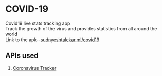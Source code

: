 # COVID-19
Covid19 live stats tracking app</br>
Track the growth of the virus and provides statistics from all around the world</br>
Link to the apk--<a href="http://sudnyeshtalekar.ml/covid19.html">sudnyeshtalekar.ml/covid19</a></br>

## APIs used</br>
1. <a href="https://thevirustracker.com/">Coronavirus Tracker</a>


